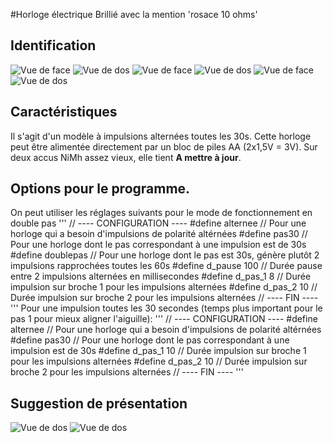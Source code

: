#Horloge électrique Brillié avec la mention 'rosace 10 ohms'
## Identification
![Vue de face](../PHOTOS/BRILLIE10OHMS/VUE-FACE.JPG)
![Vue de dos](../PHOTOS/BRILLIE10OHMS/MECANISME-MINUTE-ENTIERE.JPG)
![Vue de face](../PHOTOS/BRILLIE10OHMS/AIGUILLE-MINUTE-ENTIERE.JPG)
![Vue de dos](../PHOTOS/BRILLIE10OHMS/MECANISME-DEMIE-MINUTE.JPG)
![Vue de face](../PHOTOS/BRILLIE10OHMS/AIGUILLE-DEMI-MINUTE.JPG)
![Vue de dos](../PHOTOS/BRILLIE10OHMS/CLIQUET-ANTI-RETOUR-RELEVE.JPG)
## Caractéristiques
Il s'agit d'un modèle à impulsions alternées toutes les 30s.
Cette horloge peut être alimentée directement par un bloc de piles AA (2x1,5V = 3V). Sur deux accus NiMh assez vieux, elle tient **A mettre à jour**.
## Options pour le programme.
On peut utiliser les réglages suivants pour le mode de fonctionnement en double pas
'''
// ---- CONFIGURATION ----
#define alternee // Pour une horloge qui a besoin d'impulsions de polarité altérnées
#define pas30 // Pour une horloge dont le pas correspondant à une impulsion est de 30s
#define doublepas // Pour une horloge dont le pas est 30s, génère plutôt 2 impulsions rapprochées toutes les 60s 
#define d_pause 100 // Durée pause entre 2 impulsions alternées en millisecondes
#define d_pas_1 8  // Durée impulsion sur broche 1 pour les impulsions alternées
#define d_pas_2 10  // Durée impulsion sur broche 2 pour les impulsions alternées
// ----      FIN      ----
'''
Pour une impulsion toutes les 30 secondes (temps plus important pour le pas 1 pour mieux aligner l'aiguille):
'''
// ---- CONFIGURATION ----
#define alternee // Pour une horloge qui a besoin d'impulsions de polarité altérnées
#define pas30 // Pour une horloge dont le pas correspondant à une impulsion est de 30s
#define d_pas_1 10  // Durée impulsion sur broche 1 pour les impulsions alternées
#define d_pas_2 10  // Durée impulsion sur broche 2 pour les impulsions alternées
// ----      FIN      ----
'''
## Suggestion de présentation
![Vue de dos](../PHOTOS/BRILLIE10OHMS/MODULE_EN_PLACE.JPG)
![Vue de dos](../PHOTOS/BRILLIE10OHMS/INSTALLATION_PLATINE.JPG)


